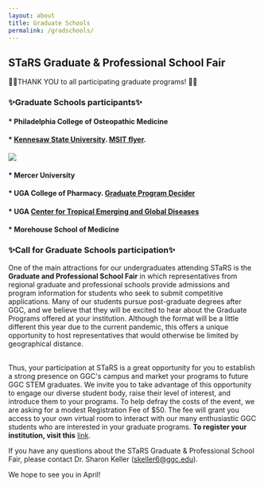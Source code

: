 ```yaml
---
layout: about
title: Graduate Schools
permalink: /gradschools/
---
```


<h2> STaRS Graduate & Professional School Fair</h2>

👏👏THANK YOU to all participating graduate programs! 👏👏

<h3>✨Graduate Schools participants✨</h3>
   
#### * Philadelphia College of Osteopathic Medicine 

#### * [Kennesaw State University](https://msit.kennesaw.edu/). [MSIT flyer](/stars2021/images/MSIT-Flyer.pdf). 
![](https://www.youtube.com/watch?v=_4cp5mNiUyE) 
 
#### * Mercer University 

#### * UGA College of Pharmacy. [Graduate Program Decider](/stars2021/images/uga-gradprogramsdecider.pdf) 

#### * UGA [Center for Tropical Emerging and Global Diseases](https://training.ctegd.uga.edu/) 

#### * Morehouse School of Medicine 

<h3>✨Call for Graduate Schools participation✨</h3>

One of the main attractions for our undergraduates attending STaRS is the **Graduate and Professional School Fair** in which representatives from regional graduate and professional schools provide admissions and program information for students who seek to submit competitive applications.  Many of our students pursue post-graduate degrees after GGC, and we believe that they will be excited to hear about the Graduate Programs offered at your institution. Although the format will be a little different this year due to the current pandemic, this offers a unique opportunity to host representatives that would otherwise be limited by geographical distance.

<br>
Thus, your participation at STaRS is a great opportunity for you to establish a strong presence on GGC's campus and market your programs to future GGC STEM graduates.  We invite you to take advantage of this opportunity to engage our diverse student body, raise their level of interest, and introduce them to your programs. To help defray the costs of the event, we are asking for a modest Registration Fee of $50.  The fee will grant you access to your own virtual room to interact with our many enthusiastic GGC students who are interested in your graduate programs. <b>To register your institution, visit this</b> <a href="https://georgia-gwinnett-college-foundation-inc.square.site/product/grad-professional-other-attendee/38?cs=true&cst=custom">link</a>. 


If you have any questions about the STaRS Graduate & Professional School Fair, please contact Dr. Sharon Keller (skeller6@ggc.edu). 


We hope to see you in April! 

